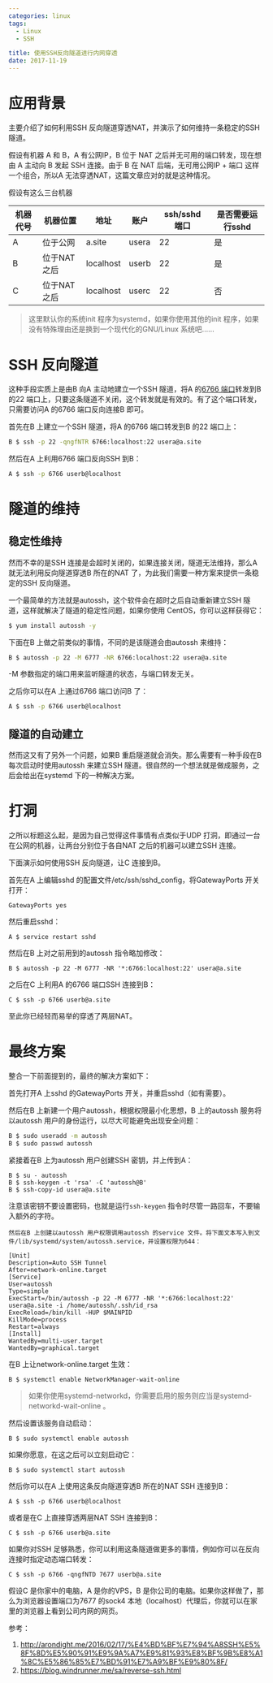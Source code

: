 ```yaml
---
categories: linux
tags:
  - Linux
  - SSH

title: 使用SSH反向隧道进行内网穿透
date: 2017-11-19
---
```


# 应用背景

主要介绍了如何利用SSH 反向隧道穿透NAT，并演示了如何维持一条稳定的SSH 隧道。

假设有机器 A 和 B，A 有公网IP，B 位于 NAT 之后并无可用的端口转发，现在想由 A 主动向 B 发起 SSH 连接。由于 B 在 NAT 后端，无可用公网IP + 端口 这样一个组合，所以A 无法穿透NAT，这篇文章应对的就是这种情况。

假设有这么三台机器

机器代号 | 机器位置 | 地址 | 账户 | ssh/sshd 端口 | 是否需要运行sshd
---|---|---|---|---|---
A | 位于公网 | a.site | usera | 22 | 是
B | 位于NAT 之后 | localhost | userb | 22 | 是
C | 位于NAT 之后 | localhost | userc | 22 | 否

> 这里默认你的系统init 程序为systemd，如果你使用其他的init 程序，如果没有特殊理由还是换到一个现代化的GNU/Linux 系统吧……

# SSH 反向隧道

这种手段实质上是由B 向A 主动地建立一个SSH 隧道，将A 的[6766 端口](http://www.adminsub.net/tcp-udp-port-finder/6766)转发到B 的22 端口上，只要这条隧道不关闭，这个转发就是有效的。有了这个端口转发，只需要访问A 的6766 端口反向连接B 即可。

首先在B 上建立一个SSH 隧道，将A 的6766 端口转发到B 的22 端口上：

```bash
B $ ssh -p 22 -qngfNTR 6766:localhost:22 usera@a.site
```
然后在A 上利用6766 端口反向SSH 到B：

```bash
A $ ssh -p 6766 userb@localhost
```

# 隧道的维持

## 稳定性维持

然而不幸的是SSH 连接是会超时关闭的，如果连接关闭，隧道无法维持，那么A 就无法利用反向隧道穿透B 所在的NAT 了，为此我们需要一种方案来提供一条稳定的SSH 反向隧道。

一个最简单的方法就是autossh，这个软件会在超时之后自动重新建立SSH 隧道，这样就解决了隧道的稳定性问题，如果你使用 CentOS，你可以这样获得它：

```bash
$ yum install autossh -y
```
下面在B 上做之前类似的事情，不同的是该隧道会由autossh 来维持：

```bash
B $ autossh -p 22 -M 6777 -NR 6766:localhost:22 usera@a.site
```
-M 参数指定的端口用来监听隧道的状态，与端口转发无关。

之后你可以在A 上通过6766 端口访问B 了：

```bash
A $ ssh -p 6766 userb@localhost
```

## 隧道的自动建立

然而这又有了另外一个问题，如果B 重启隧道就会消失。那么需要有一种手段在B 每次启动时使用autossh 来建立SSH 隧道。很自然的一个想法就是做成服务，之后会给出在systemd 下的一种解决方案。

# 打洞

之所以标题这么起，是因为自己觉得这件事情有点类似于UDP 打洞，即通过一台在公网的机器，让两台分别位于各自NAT 之后的机器可以建立SSH 连接。

下面演示如何使用SSH 反向隧道，让C 连接到B。

首先在A 上编辑sshd 的配置文件/etc/ssh/sshd_config，将GatewayPorts 开关打开：

```
GatewayPorts yes
```
然后重启sshd：

```
A $ service restart sshd
```
然后在B 上对之前用到的autossh 指令略加修改：

```
B $ autossh -p 22 -M 6777 -NR '*:6766:localhost:22' usera@a.site
```
之后在C 上利用A 的6766 端口SSH 连接到B：

```
C $ ssh -p 6766 userb@a.site
```
至此你已经轻而易举的穿透了两层NAT。

# 最终方案

整合一下前面提到的，最终的解决方案如下：

首先打开A 上sshd 的GatewayPorts 开关，并重启sshd（如有需要）。

然后在B 上新建一个用户autossh，根据权限最小化思想，B 上的autossh 服务将以autossh 用户的身份运行，以尽大可能避免出现安全问题：

```bash
B $ sudo useradd -m autossh
B $ sudo passwd autossh
```
紧接着在B 上为autossh 用户创建SSH 密钥，并上传到A：

```
B $ su - autossh
B $ ssh-keygen -t 'rsa' -C 'autossh@B'
B $ ssh-copy-id usera@a.site
```
注意该密钥不要设置密码，也就是运行`ssh-keygen` 指令时尽管一路回车，不要输入额外的字符。

```
然后在B 上创建以autossh 用户权限调用autossh 的service 文件。将下面文本写入到文件/lib/systemd/system/autossh.service，并设置权限为644：
```

```
[Unit]
Description=Auto SSH Tunnel
After=network-online.target
[Service]
User=autossh
Type=simple
ExecStart=/bin/autossh -p 22 -M 6777 -NR '*:6766:localhost:22' usera@a.site -i /home/autossh/.ssh/id_rsa
ExecReload=/bin/kill -HUP $MAINPID
KillMode=process
Restart=always
[Install]
WantedBy=multi-user.target
WantedBy=graphical.target
```
在B 上让network-online.target 生效：

```
B $ systemctl enable NetworkManager-wait-online
```
> 如果你使用systemd-networkd，你需要启用的服务则应当是systemd-networkd-wait-online 。

然后设置该服务自动启动：

```
B $ sudo systemctl enable autossh
```
如果你愿意，在这之后可以立刻启动它：

```
B $ sudo systemctl start autossh
```
然后你可以在A 上使用这条反向隧道穿透B 所在的NAT SSH 连接到B：

```
A $ ssh -p 6766 userb@localhost
```
或者是在C 上直接穿透两层NAT SSH 连接到B：

```
C $ ssh -p 6766 userb@a.site
```
如果你对SSH 足够熟悉，你可以利用这条隧道做更多的事情，例如你可以在反向连接时指定动态端口转发：

```
C $ ssh -p 6766 -qngfNTD 7677 userb@a.site
```
假设C 是你家中的电脑，A 是你的VPS，B 是你公司的电脑。如果你这样做了，那么为浏览器设置端口为7677 的sock4 本地（localhost）代理后，你就可以在家里的浏览器上看到公司内网的网页。


参考：
1. http://arondight.me/2016/02/17/%E4%BD%BF%E7%94%A8SSH%E5%8F%8D%E5%90%91%E9%9A%A7%E9%81%93%E8%BF%9B%E8%A1%8C%E5%86%85%E7%BD%91%E7%A9%BF%E9%80%8F/
2. https://blog.windrunner.me/sa/reverse-ssh.html